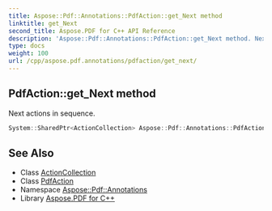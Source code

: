 ```yaml
---
title: Aspose::Pdf::Annotations::PdfAction::get_Next method
linktitle: get_Next
second_title: Aspose.PDF for C++ API Reference
description: 'Aspose::Pdf::Annotations::PdfAction::get_Next method. Next actions in sequence in C++.'
type: docs
weight: 100
url: /cpp/aspose.pdf.annotations/pdfaction/get_next/
---
```

## PdfAction::get_Next method


Next actions in sequence.

```cpp
System::SharedPtr<ActionCollection> Aspose::Pdf::Annotations::PdfAction::get_Next()
```

## See Also

* Class [ActionCollection](../../actioncollection/)
* Class [PdfAction](../)
* Namespace [Aspose::Pdf::Annotations](../../)
* Library [Aspose.PDF for C++](../../../)

